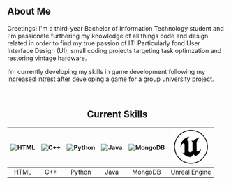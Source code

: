 ## About Me
Greetings! I'm a third-year Bachelor of Information Technology student and I'm passionate furthering my knowledge of all things code and design related in order to find my true passion of IT! Particularly fond User Interface Design (UI), small coding projects targeting task optimzation and restoring vintage hardware.

I’m currently developing my skills in game development following my increased intrest after developing a game for a group university project.

<div align="center">

<br>

## Current Skills

  
|<img src="https://cdn.jsdelivr.net/gh/devicons/devicon/icons/html5/html5-original.svg" alt="HTML" width="80" height="80"/>| <img src="https://cdn.jsdelivr.net/gh/devicons/devicon/icons/cplusplus/cplusplus-original.svg" alt="C++" width="80" height="80"/> | <img src="https://cdn.jsdelivr.net/gh/devicons/devicon/icons/python/python-original.svg" alt="Python" width="80" height="80"/> |<img src="https://cdn.jsdelivr.net/gh/devicons/devicon/icons/java/java-original.svg" alt="Java" width="80" height="80"/>| <img src="https://cdn.jsdelivr.net/gh/devicons/devicon/icons/mongodb/mongodb-original.svg" alt="MongoDB" width="80" height="80"/> | <img src="https://raw.githubusercontent.com/rotenaple/rotenaple/main/img/unreal.svg" alt="Unreal Engine" width="80" height="80"/> | 
|:-------------:|:-----------:|:-----------:|:-----------------:|:-------------:|:-------------:|
| HTML | C++ | Python | Java | MongoDB | Unreal Engine|
<!--


**Luigibro26/Luigibro26** is a ✨ _special_ ✨ repository because its `README.md` (this file) appears on your GitHub profile.

Here are some ideas to get you started:

- 🔭 I’m currently working on ...
- 🌱 I’m currently learning ...
- 👯 I’m looking to collaborate on ...
- 🤔 I’m looking for help with ...
- 💬 Ask me about ...
- 📫 How to reach me: ...
- 😄 Pronouns: ...
- ⚡ Fun fact: ...
-->
